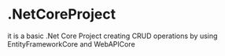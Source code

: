 # .NetCoreProject
it is a basic .Net Core Project creating CRUD operations by using EntityFrameworkCore and WebAPICore

